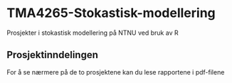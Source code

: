 # TMA4265-Stokastisk-modellering
Prosjekter i stokastisk modellering på NTNU ved bruk av R

## Prosjektinndelingen
For å se nærmere på de to prosjektene kan du lese rapportene i pdf-filene
